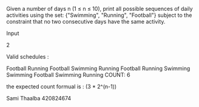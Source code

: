 Given a number of days n (1 ≤ n ≤ 10), print all possible sequences of daily activities using the set:
{"Swimming", "Running", "Football"}
subject to the constraint that no two consecutive days have the same activity.

Input

2

Valid schedules :

Football Running
Football Swimming
Running Football
Running Swimming
Swimming Football
Swimming Running
COUNT: 6

the expected count formual is : (3 * 2^(n-1))

Sami Thaalba
420824674
